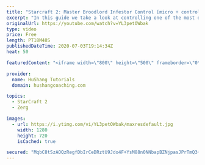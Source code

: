 ```yaml
---
title: "Starcraft 2: Master Broodlord Infestor Control [micro + control groups & more]"
excerpt: "In this guide we take a look at controlling one of the most difficult compositions in Starcraft2: broodlord infestor + friends. I will be showing you how to set up your control groups as a beginner or advanced level player, how to micro this complex army & some extra awesome tips along the way ;)  #Starcraft"
originalUrl: https://youtube.com/watch?v=YL3petOWbak
type: video
price: Free
length: PT18M48S
publishedDateTime: 2020-07-03T19:14:34Z
heat: 50

featuredContent: "<iframe width=\"800\" height=\"500\" frameborder=\"0\" src=\"https://www.youtube.com/embed/YL3petOWbak\" allow=\"accelerometer; autoplay; encrypted-media; gyroscope; picture-in-picture\" allowfullscreen></iframe>"

provider:
  name: HuShang Tutorials
  domain: hushangcoaching.com

topics:
  - StarCraft 2
  - Zerg

images:
  - url: https://i.ytimg.com/vi/YL3petOWbak/maxresdefault.jpg
    width: 1280
    height: 720
    isCached: true

secured: "MqbC8tSzAOQzRegfDbIrCeDRztU9Jdo4F+YsM88n0NNbapBZNjpasJPrTmQ3+ao/L6i+fQ45C+SGzHd3j7Qul2IHuS9Bva0AH1b6Taw2zD1VMhzcJlOGzXWz6YC6n7ihsLnJN+PzfM0n1Jw/DMbe+mmvFuX0CiA8VtrsPn25rIlCyyxpPNxf9YQjKeGe9//uTiESsXQteN6Z4OsVXLW1SY/wxB2TKaXoHW7bOqpkuCfE8w1NVccz3oK0rkLe8jfGImsVB4BYzNR9JG8VX+VFArE2I66jz2t7NzL5hVuAcmN3TJqgAsfA1jYDEP8Yc/+8ZfZ6vnS5L4mwhhb13TOsDBDsHbz1zDDmHAUIGsUNVfpwomHUJidO8jYGJB+qWYPn4WIhc0N2TbHwsr7ASVOqIsxW0xwp11lYZUCL2QqAk/E=;SNZJD4nct7m8ph/4iFRJCA=="
---
```


